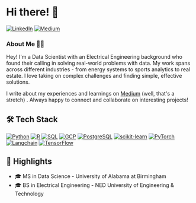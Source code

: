 # Hi there! 👋

[![LinkedIn](https://img.shields.io/badge/LinkedIn-0077B5?style=for-the-badge&logo=linkedin&logoColor=white)](https://www.linkedin.com/in/msaliksalam/)
[![Medium](https://img.shields.io/badge/Medium-12100E?style=for-the-badge&logo=medium&logoColor=white)](https://medium.com/@imsalik)

### About Me 👨‍💻
Hey! I'm a Data Scientist with an Electrical Engineering background who found their calling in solving real-world problems with data. My work spans across different industries - from energy systems to sports analytics to real estate. I love taking on complex challenges and finding simple, effective solutions.

I write about my experiences and learnings on [Medium](https://medium.com/@imsalik) (well, that's a stretch) . Always happy to connect and collaborate on interesting projects!

## 🛠 Tech Stack
[![Python](https://img.shields.io/badge/Python-3776AB?style=flat-square&logo=python&logoColor=white)](https://www.python.org/)
[![R](https://img.shields.io/badge/R-276DC3?style=flat-square&logo=r&logoColor=white)](https://www.r-project.org/)
[![SQL](https://img.shields.io/badge/SQL-4479A1?style=flat-square&logo=postgresql&logoColor=white)](https://www.postgresql.org/)
[![GCP](https://img.shields.io/badge/GCP-4285F4?style=flat-square&logo=google-cloud&logoColor=white)](https://cloud.google.com/)
[![PostgreSQL](https://img.shields.io/badge/PostgreSQL-316192?style=flat-square&logo=postgresql&logoColor=white)](https://www.postgresql.org/)
[![scikit-learn](https://img.shields.io/badge/scikit--learn-F7931E?style=flat-square&logo=scikit-learn&logoColor=white)](https://scikit-learn.org/)
[![PyTorch](https://img.shields.io/badge/PyTorch-EE4C2C?style=flat-square&logo=pytorch&logoColor=white)](https://pytorch.org/)
[![Langchain](https://img.shields.io/badge/Langchain-000000?style=flat-square&logo=chainlink&logoColor=white)](https://www.langchain.com/)
[![TensorFlow](https://img.shields.io/badge/TensorFlow-FF6F00?style=flat-square&logo=tensorflow&logoColor=white)](https://www.tensorflow.org/)

## 🌟 Highlights
- 🎓 MS in Data Science - University of Alabama at Birmingham
- 🎓 BS in Electrical Engineering - NED University of Engineering & Technology
